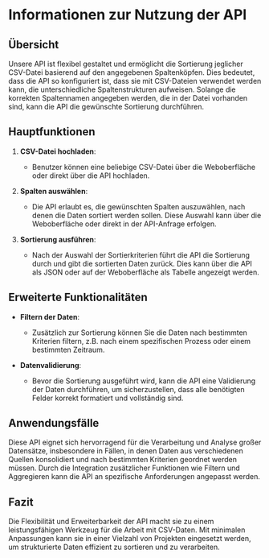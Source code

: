 
# Informationen zur Nutzung der API

## Übersicht

Unsere API ist flexibel gestaltet und ermöglicht die Sortierung jeglicher CSV-Datei basierend auf den angegebenen Spaltenköpfen. Dies bedeutet, dass die API so konfiguriert ist, dass sie mit CSV-Dateien verwendet werden kann, die unterschiedliche Spaltenstrukturen aufweisen. Solange die korrekten Spaltennamen angegeben werden, die in der Datei vorhanden sind, kann die API die gewünschte Sortierung durchführen.

## Hauptfunktionen

1. **CSV-Datei hochladen**:
    - Benutzer können eine beliebige CSV-Datei über die Weboberfläche oder direkt über die API hochladen.

2. **Spalten auswählen**:
    - Die API erlaubt es, die gewünschten Spalten auszuwählen, nach denen die Daten sortiert werden sollen. Diese Auswahl kann über die Weboberfläche oder direkt in der API-Anfrage erfolgen.

3. **Sortierung ausführen**:
    - Nach der Auswahl der Sortierkriterien führt die API die Sortierung durch und gibt die sortierten Daten zurück. Dies kann über die API als JSON oder auf der Weboberfläche als Tabelle angezeigt werden.

## Erweiterte Funktionalitäten

- **Filtern der Daten**:
    - Zusätzlich zur Sortierung können Sie die Daten nach bestimmten Kriterien filtern, z.B. nach einem spezifischen Prozess oder einem bestimmten Zeitraum.

- **Datenvalidierung**:
    - Bevor die Sortierung ausgeführt wird, kann die API eine Validierung der Daten durchführen, um sicherzustellen, dass alle benötigten Felder korrekt formatiert und vollständig sind.

## Anwendungsfälle

Diese API eignet sich hervorragend für die Verarbeitung und Analyse großer Datensätze, insbesondere in Fällen, in denen Daten aus verschiedenen Quellen konsolidiert und nach bestimmten Kriterien geordnet werden müssen. Durch die Integration zusätzlicher Funktionen wie Filtern und Aggregieren kann die API an spezifische Anforderungen angepasst werden.

## Fazit

Die Flexibilität und Erweiterbarkeit der API macht sie zu einem leistungsfähigen Werkzeug für die Arbeit mit CSV-Daten. Mit minimalen Anpassungen kann sie in einer Vielzahl von Projekten eingesetzt werden, um strukturierte Daten effizient zu sortieren und zu verarbeiten.

